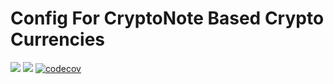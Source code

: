 # Config For CryptoNote Based Crypto Currencies


[![](https://travis-ci.com/cryptonote-rust/config.svg?branch=master)](https://travis-ci.com/cryptonote-rust/config)
[![](https://img.shields.io/crates/v/cryptonote-config.svg)](https://crates.io/crates/cryptonote-config)
[![codecov](https://codecov.io/gh/cryptonote-rust/config/branch/master/graph/badge.svg)](https://codecov.io/gh/cryptonote-rust/config)
